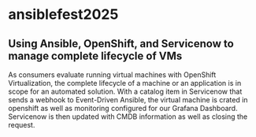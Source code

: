 # ansiblefest2025

## Using Ansible, OpenShift, and Servicenow to manage complete lifecycle of VMs
As consumers evaluate running virtual machines with OpenShift Virtualization, the complete lifecycle of a machine or an application is in scope for an automated solution. With a catalog item in Servicenow that sends a webhook to Event-Driven Ansible, the virtual machine is crated in openshift as well as monitoring configured for our Grafana Dashboard. Servicenow is then updated with CMDB information as well as closing the request.
